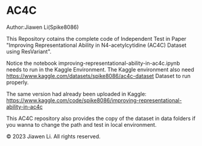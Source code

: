 # AC4C
Author:Jiawen Li(Spike8086)

This Repository cotains the complete code of Independent  Test in Paper 
"Improving Representational Ability in N4-acetylcytidine (AC4C) Dataset using ResVariant".

Notice the notebook improving-representational-ability-in-ac4c.ipynb needs to run in the Kaggle Environment.
The Kaggle environment also need https://www.kaggle.com/datasets/spike8086/ac4c-dataset Dataset to run properly.

The same version had already been uploaded in Kaggle: https://www.kaggle.com/code/spike8086/improving-representational-ability-in-ac4c

This AC4C repository also provides the copy of the dataset in data folders if you wanna to change the path and test in local environment.


© 2023 Jiawen Li. All rights reserved.
